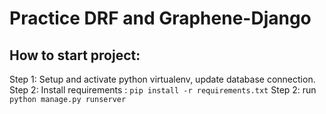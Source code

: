 # Practice DRF and Graphene-Django

## How to start project:

Step 1: Setup and activate python virtualenv, update database connection.
Step 2: Install requirements : `pip install -r requirements.txt`
Step 2: run `python manage.py runserver`